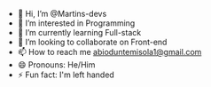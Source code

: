 - 👋 Hi, I’m @Martins-devs
- 👀 I’m interested in Programming
- 🌱 I’m currently learning Full-stack
- 💞️ I’m looking to collaborate on Front-end
- 📫 How to reach me abioduntemisola1@gmail.com
- 😄 Pronouns: He/Him
- ⚡ Fun fact: I'm left handed

<!---
Martins-devs/Martins-devs is a ✨ special ✨ repository because its `README.md` (this file) appears on your GitHub profile.
You can click the Preview link to take a look at your changes.
--->

